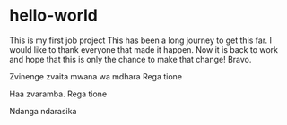 # hello-world
This is my first job project
This has been a long journey to get this far. I would like to thank everyone that made it happen. Now it is back to work and hope that this is only the chance to make that change! Bravo.

Zvinenge zvaita mwana wa mdhara
Rega tione

Haa zvaramba. Rega tione

Ndanga ndarasika



